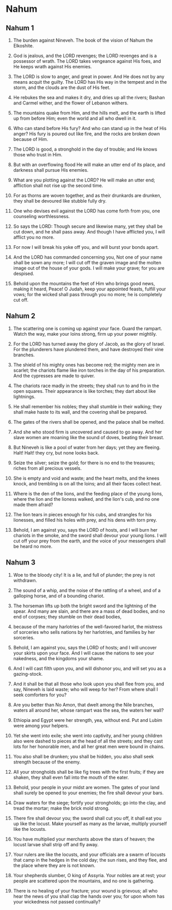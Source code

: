 # Nahum

## Nahum 1

1. The burden against Nineveh. The book of the vision of Nahum the Elkoshite.   

2. God is jealous, and the LORD revenges; the LORD revenges and is a possessor of wrath. The LORD takes vengeance against His foes, and He keeps wrath against His enemies.

3. The LORD is slow to anger, and great in power. And He does not by any means acquit the guilty. The LORD has His way in the tempest and in the storm, and the clouds are the dust of His feet.

4. He rebukes the sea and makes it dry, and dries up all the rivers; Bashan and Carmel wither, and the flower of Lebanon withers.

5. The mountains quake from Him, and the hills melt, and the earth is lifted up from before Him; even the world and all who dwell in it.

6. Who can stand before His fury? And who can stand up in the heat of His anger? His fury is poured out like fire, and the rocks are broken down because of Him.

7. The LORD is good, a stronghold in the day of trouble; and He knows those who trust in Him.

8. But with an overflowing flood He will make an utter end of its place, and darkness shall pursue His enemies.   

9. What are you plotting against the LORD? He will make an utter end; affliction shall not rise up the second time.

10. For as thorns are woven together, and as their drunkards are drunken, they shall be devoured like stubble fully dry.

11. One who devises evil against the LORD has come forth from you, one counseling worthlessness.

12. So says the LORD: Though secure and likewise many, yet they shall be cut down, and he shall pass away. And though I have afflicted you, I will afflict you no more.

13. For now I will break his yoke off you, and will burst your bonds apart.

14. And the LORD has commanded concerning you, Not one of your name shall be sown any more; I will cut off the graven image and the molten image out of the house of your gods. I will make your grave; for you are despised.

15. Behold upon the mountains the feet of Him who brings good news, making it heard, Peace! O Judah, keep your appointed feasts, fulfill your vows; for the wicked shall pass through you no more; he is completely cut off.  

## Nahum 2

1. The scattering one is coming up against your face. Guard the rampart. Watch the way, make your loins strong, firm up your power mightily.

2. For the LORD has turned away the glory of Jacob, as the glory of Israel. For the plunderers have plundered them, and have destroyed their vine branches.

3. The shield of his mighty ones has become red; the mighty men are in scarlet; the chariots flame like iron torches in the day of his preparation. And the cypresses are made to quiver.

4. The chariots race madly in the streets; they shall run to and fro in the open squares. Their appearance is like torches; they dart about like lightnings.

5. He shall remember his nobles; they shall stumble in their walking; they shall make haste to its wall, and the covering shall be prepared.

6. The gates of the rivers shall be opened, and the palace shall be melted.

7. And she who stood firm is uncovered and caused to go away. And her slave women are moaning like the sound of doves, beating their breast.

8. But Nineveh is like a pool of water from her days; yet they are fleeing. Halt! Halt! they cry, but none looks back.

9. Seize the silver; seize the gold; for there is no end to the treasures; riches from all precious vessels.

10.  She is empty and void and waste; and the heart melts, and the knees knock, and trembling is on all the loins; and all their faces collect heat.   

11. Where is the den of the lions, and the feeding place of the young lions, where the lion and the lioness walked, and the lion's cub, and no one made them afraid?

12. The lion tears in pieces enough for his cubs, and strangles for his lionesses, and filled his holes with prey, and his dens with torn prey.

13. Behold, I am against you, says the LORD of hosts, and I will burn her chariots in the smoke, and the sword shall devour your young lions. I will cut off your prey from the earth, and the voice of your messengers shall be heard no more.  

## Nahum 3

1. Woe to the bloody city! It is a lie, and full of plunder; the prey is not withdrawn.

2. The sound of a whip, and the noise of the rattling of a wheel, and of a galloping horse, and of a bounding chariot.

3. The horseman lifts up both the bright sword and the lightning of the spear. And many are slain, and there are a mass of dead bodies, and no end of corpses; they stumble on their dead bodies,

4. because of the many harlotries of the well-favored harlot, the mistress of sorceries who sells nations by her harlotries, and families by her sorceries.

5. Behold, I am against you, says the LORD of hosts; and I will uncover your skirts upon your face. And I will cause the nations to see your nakedness, and the kingdoms your shame.

6. And I will cast filth upon you, and will dishonor you, and will set you as a gazing-stock.

7. And it shall be that all those who look upon you shall flee from you, and say, Nineveh is laid waste; who will weep for her? From where shall I seek comforters for you?   

8. Are you better than No Amon, that dwelt among the Nile branches, waters all around her, whose rampart was the sea, the waters her wall?

9. Ethiopia and Egypt were her strength, yea, without end. Put and Lubim were among your helpers.

10. Yet she went into exile; she went into captivity, and her young children also were dashed to pieces at the head of all the streets; and they cast lots for her honorable men, and all her great men were bound in chains.

11. You also shall be drunken; you shall be hidden, you also shall seek strength because of the enemy.

12. All your strongholds shall be like fig trees with the first fruits; if they are shaken, they shall even fall into the mouth of the eater.

13. Behold, your people in your midst are women. The gates of your land shall surely be opened to your enemies; the fire shall devour your bars.

14. Draw waters for the siege; fortify your strongholds; go into the clay, and tread the mortar; make the brick mold strong.

15. There fire shall devour you; the sword shall cut you off, it shall eat you up like the locust. Make yourself as many as the larvae, multiply yourself like the locusts.

16. You have multiplied your merchants above the stars of heaven; the locust larvae shall strip off and fly away.

17. Your rulers are like the locusts, and your officials are a swarm of locusts that camp in the hedges in the cold day; the sun rises, and they flee, and the place where they are is not known.

18. Your shepherds slumber, O king of Assyria. Your nobles are at rest; your people are scattered upon the mountains, and no one is gathering.

19. There is no healing of your fracture; your wound is grievous; all who hear the news of you shall clap the hands over you; for upon whom has your wickedness not passed continually?  